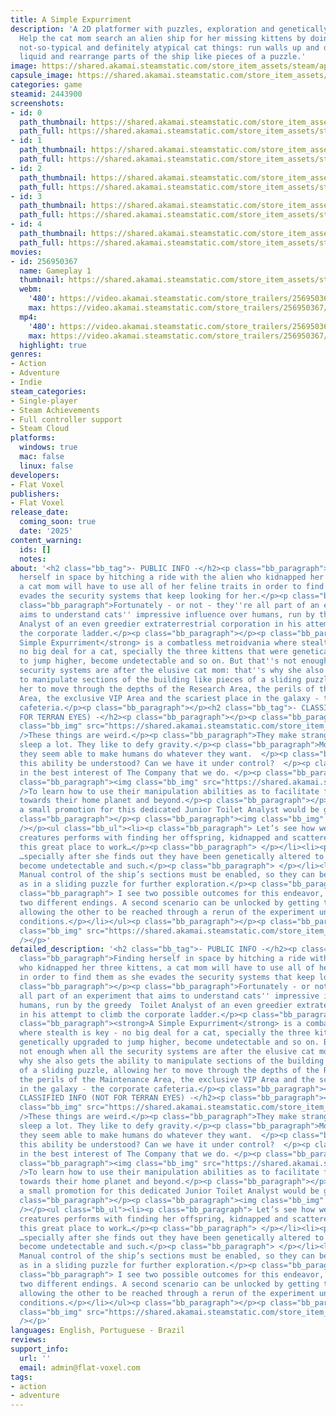 ```yaml
---
title: A Simple Expurriment
description: 'A 2D platformer with puzzles, exploration and genetically modified cats.
  Help the cat mom search an alien ship for her missing kittens by doing typical,
  not-so-typical and definitely atypical cat things: run walls up and down, turn to
  liquid and rearrange parts of the ship like pieces of a puzzle.'
image: https://shared.akamai.steamstatic.com/store_item_assets/steam/apps/2443900/header.jpg?t=1732482703
capsule_image: https://shared.akamai.steamstatic.com/store_item_assets/steam/apps/2443900/capsule_231x87.jpg?t=1732482703
categories: game
steamid: 2443900
screenshots:
- id: 0
  path_thumbnail: https://shared.akamai.steamstatic.com/store_item_assets/steam/apps/2443900/ss_4ba45032e968f8807f01b074ea2fe0b50b915a46.600x338.jpg?t=1732482703
  path_full: https://shared.akamai.steamstatic.com/store_item_assets/steam/apps/2443900/ss_4ba45032e968f8807f01b074ea2fe0b50b915a46.1920x1080.jpg?t=1732482703
- id: 1
  path_thumbnail: https://shared.akamai.steamstatic.com/store_item_assets/steam/apps/2443900/ss_c33eabbac353d196e07c2a0828d97cd66ba60e49.600x338.jpg?t=1732482703
  path_full: https://shared.akamai.steamstatic.com/store_item_assets/steam/apps/2443900/ss_c33eabbac353d196e07c2a0828d97cd66ba60e49.1920x1080.jpg?t=1732482703
- id: 2
  path_thumbnail: https://shared.akamai.steamstatic.com/store_item_assets/steam/apps/2443900/ss_0d11f37d4fd332e125ac6f54a56d9534784f4b99.600x338.jpg?t=1732482703
  path_full: https://shared.akamai.steamstatic.com/store_item_assets/steam/apps/2443900/ss_0d11f37d4fd332e125ac6f54a56d9534784f4b99.1920x1080.jpg?t=1732482703
- id: 3
  path_thumbnail: https://shared.akamai.steamstatic.com/store_item_assets/steam/apps/2443900/ss_dd318ec9179f9fb06a9e54c2755053394f27c9f4.600x338.jpg?t=1732482703
  path_full: https://shared.akamai.steamstatic.com/store_item_assets/steam/apps/2443900/ss_dd318ec9179f9fb06a9e54c2755053394f27c9f4.1920x1080.jpg?t=1732482703
- id: 4
  path_thumbnail: https://shared.akamai.steamstatic.com/store_item_assets/steam/apps/2443900/ss_8fb45cb8e3ce7c9bfed76a349edc7d281790f3b2.600x338.jpg?t=1732482703
  path_full: https://shared.akamai.steamstatic.com/store_item_assets/steam/apps/2443900/ss_8fb45cb8e3ce7c9bfed76a349edc7d281790f3b2.1920x1080.jpg?t=1732482703
movies:
- id: 256950367
  name: Gameplay 1
  thumbnail: https://shared.akamai.steamstatic.com/store_item_assets/steam/apps/256950367/f32aaaa0c7762432320ebb36b73f6272b518a9a3/movie_600x337.jpg?t=1731786353
  webm:
    '480': https://video.akamai.steamstatic.com/store_trailers/256950367/movie480_vp9.webm?t=1731786353
    max: https://video.akamai.steamstatic.com/store_trailers/256950367/movie_max_vp9.webm?t=1731786353
  mp4:
    '480': https://video.akamai.steamstatic.com/store_trailers/256950367/movie480.mp4?t=1731786353
    max: https://video.akamai.steamstatic.com/store_trailers/256950367/movie_max.mp4?t=1731786353
  highlight: true
genres:
- Action
- Adventure
- Indie
steam_categories:
- Single-player
- Steam Achievements
- Full controller support
- Steam Cloud
platforms:
  windows: true
  mac: false
  linux: false
developers:
- Flat Voxel
publishers:
- Flat Voxel
release_date:
  coming_soon: true
  date: '2025'
content_warning:
  ids: []
  notes:
about: '<h2 class="bb_tag">- PUBLIC INFO -</h2><p class="bb_paragraph"></p><p class="bb_paragraph">Finding
  herself in space by hitching a ride with the alien who kidnapped her three kittens,
  a cat mom will have to use all of her feline traits in order to find them as she
  evades the security systems that keep looking for her.</p><p class="bb_paragraph"></p><p
  class="bb_paragraph">Fortunately - or not - they''re all part of an experiment that
  aims to understand cats'' impressive influence over humans, run by the greedy  Toilet
  Analyst of an even greedier extraterrestrial corporation in his attempt to climb
  the corporate ladder.</p><p class="bb_paragraph"></p><p class="bb_paragraph"><strong>A
  Simple Expurriment</strong> is a combatless metroidvania where stealth is key -
  no big deal for a cat, specially the three kittens that were genetically upgraded
  to jump higher, become undetectable and so on. But that''s not enough when all the
  security systems are after the elusive cat mom: that''s why she also gets the ability
  to manipulate sections of the building like pieces of a sliding puzzle, allowing
  her to move through the depths of the Research Area, the perils of the Maintenance
  Area, the exclusive VIP Area and the scariest place in the galaxy - the corporate
  cafeteria.</p><p class="bb_paragraph"></p><h2 class="bb_tag">- CLASSIFIED INFO (NOT
  FOR TERRAN EYES) -</h2><p class="bb_paragraph"></p><p class="bb_paragraph"><img
  class="bb_img" src="https://shared.akamai.steamstatic.com/store_item_assets/steam/apps/2443900/extras/research_problem.png?t=1732482703"
  />These things are weird.</p><p class="bb_paragraph">They make strange noises. They
  sleep a lot. They like to defy gravity.</p><p class="bb_paragraph">Most importantly,
  they seem able to make humans do whatever they want.  </p><p class="bb_paragraph">Can
  this ability be understood? Can we have it under control?  </p><p class="bb_paragraph">It’s
  in the best interest of The Company that we do. </p><p class="bb_paragraph"></p><p
  class="bb_paragraph"><img class="bb_img" src="https://shared.akamai.steamstatic.com/store_item_assets/steam/apps/2443900/extras/objectives.png?t=1732482703"
  />To learn how to use their manipulation abilities as to facilitate future expansions
  towards their home planet and beyond.</p><p class="bb_paragraph"></p><p class="bb_paragraph">Additionally,
  a small promotion for this dedicated Junior Toilet Analyst would be greatly appreciated.   </p><p
  class="bb_paragraph"></p><p class="bb_paragraph"><img class="bb_img" src="https://shared.akamai.steamstatic.com/store_item_assets/steam/apps/2443900/extras/methodology.png?t=1732482703"
  /></p><ul class="bb_ul"><li><p class="bb_paragraph"> Let’s see how well one of these
  creatures performs with finding her offspring, kidnapped and scattered all over
  this great place to work…</p><p class="bb_paragraph"> </p></li><li><p class="bb_paragraph">
  …specially after she finds out they have been genetically altered to jump higher,
  become undetectable and such.</p><p class="bb_paragraph"> </p></li><li><p class="bb_paragraph">
  Manual control of the ship’s sections must be enabled, so they can be moved around
  as in a sliding puzzle for further exploration.</p><p class="bb_paragraph"> </p></li><li><p
  class="bb_paragraph"> I see two possible outcomes for this endeavor, leading to
  two different endings. A second scenario can be unlocked by getting to one of them,
  allowing the other to be reached through a rerun of the experiment under harder
  conditions.</p></li></ul><p class="bb_paragraph"></p><p class="bb_paragraph"><img
  class="bb_img" src="https://shared.akamai.steamstatic.com/store_item_assets/steam/apps/2443900/extras/about_header.png?t=1732482703"
  /></p>'
detailed_description: '<h2 class="bb_tag">- PUBLIC INFO -</h2><p class="bb_paragraph"></p><p
  class="bb_paragraph">Finding herself in space by hitching a ride with the alien
  who kidnapped her three kittens, a cat mom will have to use all of her feline traits
  in order to find them as she evades the security systems that keep looking for her.</p><p
  class="bb_paragraph"></p><p class="bb_paragraph">Fortunately - or not - they''re
  all part of an experiment that aims to understand cats'' impressive influence over
  humans, run by the greedy  Toilet Analyst of an even greedier extraterrestrial corporation
  in his attempt to climb the corporate ladder.</p><p class="bb_paragraph"></p><p
  class="bb_paragraph"><strong>A Simple Expurriment</strong> is a combatless metroidvania
  where stealth is key - no big deal for a cat, specially the three kittens that were
  genetically upgraded to jump higher, become undetectable and so on. But that''s
  not enough when all the security systems are after the elusive cat mom: that''s
  why she also gets the ability to manipulate sections of the building like pieces
  of a sliding puzzle, allowing her to move through the depths of the Research Area,
  the perils of the Maintenance Area, the exclusive VIP Area and the scariest place
  in the galaxy - the corporate cafeteria.</p><p class="bb_paragraph"></p><h2 class="bb_tag">-
  CLASSIFIED INFO (NOT FOR TERRAN EYES) -</h2><p class="bb_paragraph"></p><p class="bb_paragraph"><img
  class="bb_img" src="https://shared.akamai.steamstatic.com/store_item_assets/steam/apps/2443900/extras/research_problem.png?t=1732482703"
  />These things are weird.</p><p class="bb_paragraph">They make strange noises. They
  sleep a lot. They like to defy gravity.</p><p class="bb_paragraph">Most importantly,
  they seem able to make humans do whatever they want.  </p><p class="bb_paragraph">Can
  this ability be understood? Can we have it under control?  </p><p class="bb_paragraph">It’s
  in the best interest of The Company that we do. </p><p class="bb_paragraph"></p><p
  class="bb_paragraph"><img class="bb_img" src="https://shared.akamai.steamstatic.com/store_item_assets/steam/apps/2443900/extras/objectives.png?t=1732482703"
  />To learn how to use their manipulation abilities as to facilitate future expansions
  towards their home planet and beyond.</p><p class="bb_paragraph"></p><p class="bb_paragraph">Additionally,
  a small promotion for this dedicated Junior Toilet Analyst would be greatly appreciated.   </p><p
  class="bb_paragraph"></p><p class="bb_paragraph"><img class="bb_img" src="https://shared.akamai.steamstatic.com/store_item_assets/steam/apps/2443900/extras/methodology.png?t=1732482703"
  /></p><ul class="bb_ul"><li><p class="bb_paragraph"> Let’s see how well one of these
  creatures performs with finding her offspring, kidnapped and scattered all over
  this great place to work…</p><p class="bb_paragraph"> </p></li><li><p class="bb_paragraph">
  …specially after she finds out they have been genetically altered to jump higher,
  become undetectable and such.</p><p class="bb_paragraph"> </p></li><li><p class="bb_paragraph">
  Manual control of the ship’s sections must be enabled, so they can be moved around
  as in a sliding puzzle for further exploration.</p><p class="bb_paragraph"> </p></li><li><p
  class="bb_paragraph"> I see two possible outcomes for this endeavor, leading to
  two different endings. A second scenario can be unlocked by getting to one of them,
  allowing the other to be reached through a rerun of the experiment under harder
  conditions.</p></li></ul><p class="bb_paragraph"></p><p class="bb_paragraph"><img
  class="bb_img" src="https://shared.akamai.steamstatic.com/store_item_assets/steam/apps/2443900/extras/about_header.png?t=1732482703"
  /></p>'
languages: English, Portuguese - Brazil
reviews:
support_info:
  url: ''
  email: admin@flat-voxel.com
tags:
- action
- adventure
---
```


